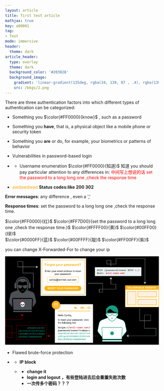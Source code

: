 ```yaml
---
layout: article
title: first test article
mathjax: true
key: a00001
tag: 
- Test
mode: immersive
header:
  theme: dark
article_header:
  type: overlay
  theme: dark
  background_color: '#203028'
  background_image:
    gradient: 'linear-gradient(135deg, rgba(34, 139, 87 , .4), rgba(139, 34, 139, .4))'
    src: /bkgs/2.png
---
```


There are three authentication factors into which different types of authentication can be categorized:

- Something you $\color{#FF0000}{know}$ , such as a password
- Something you **have**, that is, a physical object like a mobile     phone or security token
- Something you **are** or do, for example, your biometrics or     patterns of behavior

- Vulnerabilities     in password-based login 

- - Username      enumeration
$\color{#FF0000}{知道}$ 
知道
you should pay particular attention to any differences in:
<font color="red">中间写上想说的话</font>
<font color="red">set the password to a long long one ,check the response time</font>
- <font color="orange">awdawdwad </font>**Status codes:like 200 302** 

**Error messages**: any difference , even a ','

**Response times**: set the password to a long long one ,check the response time.

$\color{#FF0000}{红}$ 
$\color{#FF7D00}{set the password to a long long one ,check the response time.}$ 
$\color{#FFFF00}{黄}$ 
$\color{#00FF00}{绿}$  
$\color{#0000FF}{蓝}$ 
$\color{#00FFFF}{靛}$ 
$\color{#FF00FF}{紫}$ 

you can change X-Forwarded-For to change your ip 

 ![image-20210515211748781](/pics/image-20210515211748781.png)

- Flawed     brute-force protection

- - **IP block**

  - - **change it**
    - **login       and logout** **，有些登陆进去后会重置失败次数**
    - **一次传多个密码？？？**